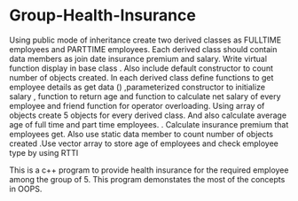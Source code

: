 # Group-Health-Insurance
Using   public mode of  inheritance  create two derived    classes as FULLTIME employees and PARTTIME employees. Each derived class should contain data members as join date    insurance premium and salary.  Write virtual function display in base class . Also include default constructor to count number of objects created.  In each derived class define functions to get employee details as get data () ,parameterized constructor to initialize salary , function to return age and function to calculate net salary of every  employee and friend function for operator overloading.  Using array of objects create 5 objects for every derived class. And also calculate average age of  full time and part time employees. . Calculate insurance premium that employees get.  Also use static data member to count number of objects created .Use vector array to store age of employees and check employee type by using RTTI

This is a c++ program to provide health insurance for the required employee among the group of 5.
This program demonstates the most of the concepts in OOPS.
